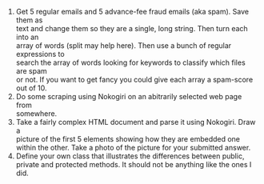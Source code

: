 1) Get	5	regular	emails	and	5	advance-fee	fraud	emails	(aka	spam).		Save	them	as			
text	and	change	them	so	they	are	a		single,	long	string.			Then	turn	each	into	an	
array	of	words	(split may	help	here).		Then	use	a	bunch	of	regular	expressions	to	
search	the	array	of	words	looking	for	keywords	to	classify	which	files	are spam	
or	not.		If	you	want	to	get	fancy	you	could	give	each	array	a	spam-score	out	of	10.
2) Do	some	scraping	using	Nokogiri on	an	abitrarily	selected	web	page	from	
somewhere.
3) Take	a	fairly	complex		HTML document	and	parse	it	using Nokogiri.		 Draw	a	
picture	of	the	first	5	elements	showing	how	they	are	embedded	one	within	the	
other.			Take	a	photo	of the	picture	for	your	submitted	answer.
4) Define	your	own	class	that	illustrates	the	differences	between	public,	private	and	
protected	methods.	It	should	not	be anything	like	the	ones	I	did.
